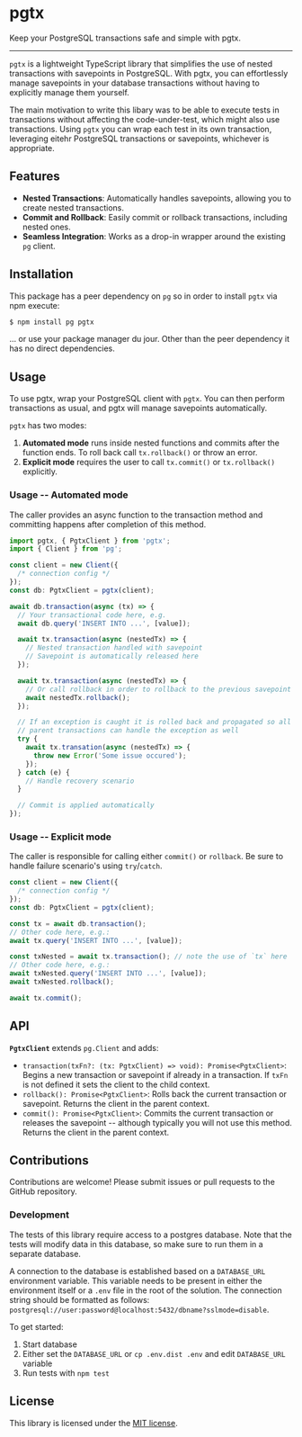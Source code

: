 # pgtx

Keep your PostgreSQL transactions safe and simple with pgtx.

---

`pgtx` is a lightweight TypeScript library that simplifies the use of nested transactions with savepoints in PostgreSQL. With pgtx, you can effortlessly manage savepoints in your database transactions without having to explicitly manage them yourself.

The main motivation to write this libary was to be able to execute tests in transactions without affecting the code-under-test, which might also use transactions.
Using `pgtx` you can wrap each test in its own transaction, leveraging eitehr PostgreSQL transactions or savepoints, whichever is appropriate.

## Features

- **Nested Transactions**: Automatically handles savepoints, allowing you to create nested transactions.
- **Commit and Rollback**: Easily commit or rollback transactions, including nested ones.
- **Seamless Integration**: Works as a drop-in wrapper around the existing `pg` client.

## Installation

This package has a peer dependency on `pg` so in order to install `pgtx` via npm execute:

```bash
$ npm install pg pgtx
```

... or use your package manager du jour. Other than the peer dependency it has no direct dependencies.

## Usage

To use pgtx, wrap your PostgreSQL client with `pgtx`. You can then perform transactions as usual, and pgtx will manage savepoints automatically.

`pgtx` has two modes:

1. **Automated mode** runs inside nested functions and commits after the function ends. To roll back call `tx.rollback()` or throw an error.
2. **Explicit mode** requires the user to call `tx.commit()` or `tx.rollback()` explicitly.

### Usage -- Automated mode

The caller provides an async function to the transaction method and committing happens after completion of this method.

```typescript
import pgtx, { PgtxClient } from 'pgtx';
import { Client } from 'pg';

const client = new Client({
  /* connection config */
});
const db: PgtxClient = pgtx(client);

await db.transaction(async (tx) => {
  // Your transactional code here, e.g.
  await db.query('INSERT INTO ...', [value]);

  await tx.transaction(async (nestedTx) => {
    // Nested transaction handled with savepoint
    // Savepoint is automatically released here
  });

  await tx.transaction(async (nestedTx) => {
    // Or call rollback in order to rollback to the previous savepoint
    await nestedTx.rollback();
  });

  // If an exception is caught it is rolled back and propagated so all
  // parent transactions can handle the exception as well
  try {
    await tx.transation(async (nestedTx) => {
      throw new Error('Some issue occured');
    });
  } catch (e) {
    // Handle recovery scenario
  }

  // Commit is applied automatically
});
```

### Usage -- Explicit mode

The caller is responsible for calling either `commit()` or `rollback`. Be sure to handle failure scenario's using `try`/`catch`.

```typescript
const client = new Client({
  /* connection config */
});
const db: PgtxClient = pgtx(client);

const tx = await db.transaction();
// Other code here, e.g.:
await tx.query('INSERT INTO ...', [value]);

const txNested = await tx.transaction(); // note the use of `tx` here
// Other code here, e.g.:
await txNested.query('INSERT INTO ...', [value]);
await txNested.rollback();

await tx.commit();
```

## API

**`PgtxClient`** extends `pg.Client` and adds:

- `transaction(txFn?: (tx: PgtxClient) => void): Promise<PgtxClient>`: Begins a new transaction or savepoint if already in a transaction. If `txFn` is not defined it sets the client to the child context.
- `rollback(): Promise<PgtxClient>`: Rolls back the current transaction or savepoint. Returns the client in the parent context.
- `commit(): Promise<PgtxClient>`: Commits the current transaction or releases the savepoint -- although typically you will not use this method. Returns the client in the parent context.

## Contributions

Contributions are welcome! Please submit issues or pull requests to the GitHub repository.

### Development

The tests of this library require access to a postgres database.
Note that the tests will modify data in this database, so make sure to run them in a separate database.

A connection to the database is established based on a `DATABASE_URL` environment variable.
This variable needs to be present in either the environment itself or a `.env` file in the root of the solution.
The connection string should be formatted as follows: `postgresql://user:password@localhost:5432/dbname?sslmode=disable`.

To get started:

1. Start database
2. Either set the `DATABASE_URL` or `cp .env.dist .env` and edit `DATABASE_URL` variable
3. Run tests with `npm test`

## License

This library is licensed under the [MIT license](./LICENSE.md).
